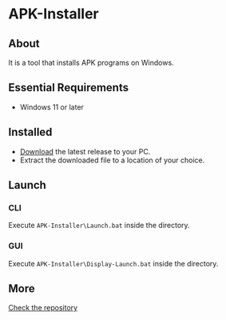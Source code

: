 # APK-Installer
## About
It is a tool that installs APK programs on Windows.
## Essential Requirements
- Windows 11 or later
## Installed
- [Download](https://github.com/moton-03/APK-Installer/releases/latest) the latest release to your PC.
- Extract the downloaded file to a location of your choice.
## Launch
### CLI
Execute `APK-Installer\Launch.bat` inside the directory.
### GUI
Execute `APK-Installer\Display-Launch.bat` inside the directory.
## More
[Check the repository](https://github.com/moton-03/APK-Installer)
